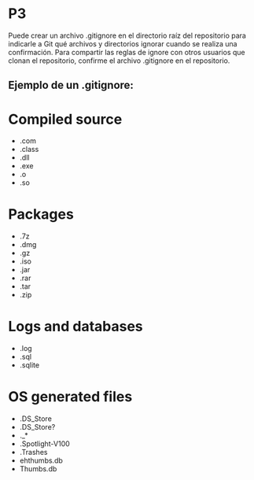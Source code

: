 # P3
Puede crear un archivo .gitignore en el directorio raíz del repositorio para indicarle a Git qué archivos y directorios ignorar cuando se realiza una confirmación. Para compartir las reglas de ignore con otros usuarios que clonan el repositorio, confirme el archivo .gitignore en el repositorio.
## Ejemplo de un .gitignore:
# Compiled source #

- .com
- .class
- .dll
- .exe
- .o
- .so

# Packages #


- .7z
- .dmg
- .gz
- .iso
- .jar
- .rar
- .tar
- .zip

# Logs and databases #

- .log
- .sql
- .sqlite

# OS generated files #

- .DS_Store
- .DS_Store?
- ._*
- .Spotlight-V100
- .Trashes
- ehthumbs.db
- Thumbs.db
